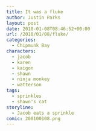 ```yaml
---
title: It was a fluke
author: Justin Parks
layout: post
date: 2010-01-08T08:46:52+00:00
url: /2010/01/08/fluke/
categories:
  - Chipmunk Bay
characters:
  - jacob
  - karen
  - kaigon
  - shawn
  - ninja monkey
  - watterson
tags:
  - sprinkles
  - shawn's cat
storyline:
  - Jacob eats a sprinkle  
comic: 200100108.png 
---
```

